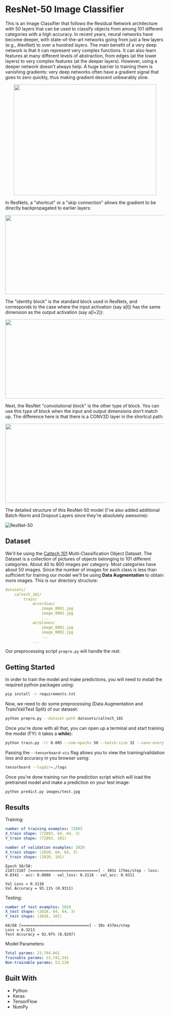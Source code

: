 # ResNet-50 Image Classifier

This is an Image Classifier that follows the Residual Network architecture with 50 layers that can be used to classify objects from among 101 different categories with a high accuracy. In recent years, neural networks have become deeper, with state-of-the-art networks going from just a few layers (e.g., AlexNet) to over a hundred layers. The main benefit of a very deep network is that it can represent very complex functions. It can also learn features at many different levels of abstraction, from edges (at the lower layers) to very complex features (at the deeper layers). However, using a deeper network doesn't always help. A huge barrier to training them is vanishing gradients: very deep networks often have a gradient signal that goes to zero quickly, thus making gradient descent unbearably slow.

<div align="center">
   <img src="./images/resnet.png" width=450 height=350>
</div>

In ResNets, a "shortcut" or a "skip connection" allows the gradient to be directly backpropagated to earlier layers:

<div align="center">
   <img src="./images/skip_connection_kiank.png" width=650 height=250>
</div>

The "identity block" is the standard block used in ResNets, and corresponds to the case where the input activation (say a[l]) has the same dimension as the output activation (say a[l+2]):

<div align="center">
   <img src="./images/idblock2_kiank.png" width=650 height=250>
</div>

Next, the ResNet "convolutional block" is the other type of block. You can use this type of block when the input and output dimensions don't match up. The difference here is that there is a CONV2D layer in the shortcut path:

<div align="center">
   <img src="./images/convblock_kiank.png" width=650 height=250>
</div>

The detailed structure of this ResNet-50 model (I've also added additional Batch-Norm and Dropout Layers since they're absolutely awesome):

![ResNet-50](./images/resnet_kiank.png)

## Dataset

We'll be using the [Caltech 101](http://www.vision.caltech.edu/Image_Datasets/Caltech101/) Multi-Classification Object Dataset. The Dataset is a collection of pictures of objects belonging to 101 different categories. About 40 to 800 images per category. Most categories have about 50 images. Since the number of images for each class is less than sufficient for training our model we'll be using **Data Augmentation** to obtain more images. This is our directory structure:

```yaml
datasets/
    caltech_101/
        train/
            accordian/
                image_0001.jpg
                image_0002.jpg
                ...
            airplanes/
                image_0001.jpg
                image_0002.jpg
                ...
            ...
```

Our preprocessing script `prepro.py` will handle the rest.

## Getting Started

In order to train the model and make predictions, you will need to install the required python packages using:

```bash
pip install -r requirements.txt
```

Now, we need to do some preprocessing (Data Augmentation and Train/Val/Test Split) of our dataset:

```bash
python prepro.py --dataset-path datasets/caltech_101
```

Once you're done with all that, you can open up a terminal and start training the model (FYI: it takes a **while**):

```bash
python train.py -lr 0.005 --num-epochs 50 --batch-size 32 --save-every 5 --tensorboard-vis
```

Passing the `--tensorboard-vis` flag allows you to view the training/validation loss and accuracy in you browser using:

```bash
tensorboard --logdir=./logs
```

Once you're done training run the prediction script which will load the pretrained model and make a prediction on your test image:

```bash
python predict.py images/test.jpg
```

## Results

Training:

```yaml
number of training examples: 72893
X_train shape: (72893, 64, 64, 3)
Y_train shape: (72893, 101)
```

```yaml
number of validation examples: 2020
X_train shape: (2020, 64, 64, 3)
Y_train shape: (2020, 101)
```

```
Epoch 50/50:
2187/2187 [==============================] - 393s 175ms/step - loss: 0.0341 - acc: 0.9888 - val_loss: 0.3118 - val_acc: 0.9311

Val Loss = 0.3118
Val Accuracy = 93.11% (0.9311)
```

Testing:

```yaml
number of test examples: 2020
X_test shape: (2020, 64, 64, 3)
Y_test shape: (2020, 101)
```

```
68/68 [==============================] - 30s 437ms/step
Loss = 0.3213
Test Accuracy = 92.97% (0.9297)
```

Model Parameters:

```yaml
Total params: 23,794,661
Trainable params: 23,741,541
Non-trainable params: 53,120
```

## Built With

* Python
* Keras
* TensorFlow
* NumPy
